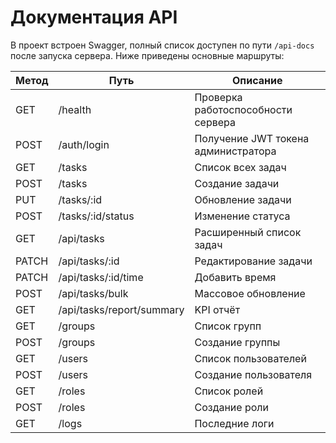 <!-- Назначение файла: краткое описание основных маршрутов API. -->
# Документация API

В проект встроен Swagger, полный список доступен по пути `/api-docs` после запуска сервера.
Ниже приведены основные маршруты:

| Метод | Путь | Описание |
|-------|------|---------|
| GET | /health | Проверка работоспособности сервера |
| POST | /auth/login | Получение JWT токена администратора |
| GET | /tasks | Список всех задач |
| POST | /tasks | Создание задачи |
| PUT | /tasks/:id | Обновление задачи |
| POST | /tasks/:id/status | Изменение статуса |
| GET | /api/tasks | Расширенный список задач |
| PATCH | /api/tasks/:id | Редактирование задачи |
| PATCH | /api/tasks/:id/time | Добавить время |
| POST | /api/tasks/bulk | Массовое обновление |
| GET | /api/tasks/report/summary | KPI отчёт |
| GET | /groups | Список групп |
| POST | /groups | Создание группы |
| GET | /users | Список пользователей |
| POST | /users | Создание пользователя |
| GET | /roles | Список ролей |
| POST | /roles | Создание роли |
| GET | /logs | Последние логи |

